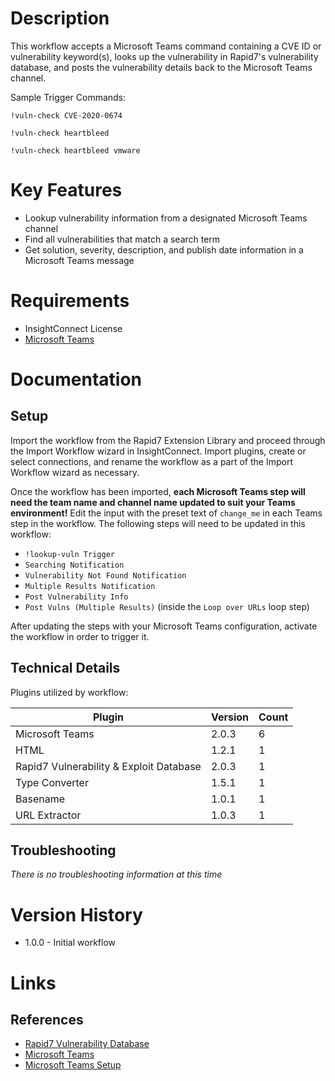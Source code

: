 # Description

This workflow accepts a Microsoft Teams command containing a CVE ID or vulnerability keyword(s), looks up the vulnerability in Rapid7's vulnerability database, and posts the vulnerability details back to the Microsoft Teams channel.

Sample Trigger Commands:

`!vuln-check CVE-2020-0674`

`!vuln-check heartbleed`

`!vuln-check heartbleed vmware`


# Key Features

* Lookup vulnerability information from a designated Microsoft Teams channel
* Find all vulnerabilities that match a search term
* Get solution, severity, description, and publish date information in a Microsoft Teams message

# Requirements

* InsightConnect License
* [Microsoft Teams](https://insightconnect.help.rapid7.com/docs/microsoft-teams)

# Documentation

## Setup

Import the workflow from the Rapid7 Extension Library and proceed through the Import Workflow wizard in InsightConnect. Import plugins, create or select connections, and rename the workflow as a part of the Import Workflow wizard as necessary.

Once the workflow has been imported, **each Microsoft Teams step will need the team name and channel name updated to suit your Teams environment!** Edit the input with the preset text of `change_me` in each Teams step in the workflow. The following steps will need to be updated in this workflow:
* `!lookup-vuln Trigger`
* `Searching Notification`
* `Vulnerability Not Found Notification`
* `Multiple Results Notification`
* `Post Vulnerability Info`
* `Post Vulns (Multiple Results)` (inside the `Loop over URLs` loop step)

After updating the steps with your Microsoft Teams configuration, activate the workflow in order to trigger it.

## Technical Details

Plugins utilized by workflow:

|Plugin|Version|Count|
|----|----|--------|
|Microsoft Teams|2.0.3|6|
|HTML|1.2.1|1|
|Rapid7 Vulnerability & Exploit Database|2.0.3|1|
|Type Converter|1.5.1|1|
|Basename|1.0.1|1|
|URL Extractor|1.0.3|1|

## Troubleshooting

_There is no troubleshooting information at this time_

# Version History

* 1.0.0 - Initial workflow

# Links

## References

* [Rapid7 Vulnerability Database](https://www.rapid7.com/db)
* [Microsoft Teams](https://teams.microsoft.com)
* [Microsoft Teams Setup](https://insightconnect.help.rapid7.com/docs/microsoft-teams)
